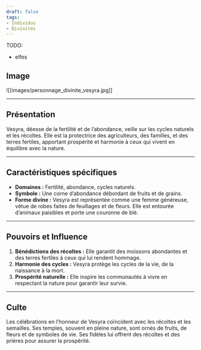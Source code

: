 ```yaml
---
draft: false
tags:
- Individus
- Divinités
---
```


TODO:
- elfes

## Image

![[images/personnage_divinite_vesyra.jpg]]

___

## **Présentation**
Vesyra, déesse de la fertilité et de l’abondance, veille sur les cycles naturels et les récoltes. Elle est la protectrice des agriculteurs, des familles, et des terres fertiles, apportant prospérité et harmonie à ceux qui vivent en équilibre avec la nature.

---

## **Caractéristiques spécifiques**
- **Domaines :** Fertilité, abondance, cycles naturels.  
- **Symbole :** Une corne d’abondance débordant de fruits et de grains.  
- **Forme divine :** Vesyra est représentée comme une femme généreuse, vêtue de robes faites de feuillages et de fleurs. Elle est entourée d’animaux paisibles et porte une couronne de blé.

---

## **Pouvoirs et Influence**
1. **Bénédictions des récoltes :** Elle garantit des moissons abondantes et des terres fertiles à ceux qui lui rendent hommage.  
2. **Harmonie des cycles :** Vesyra protège les cycles de la vie, de la naissance à la mort.  
3. **Prospérité naturelle :** Elle inspire les communautés à vivre en respectant la nature pour garantir leur survie.

---

## **Culte**
Les célébrations en l’honneur de Vesyra coïncident avec les récoltes et les semailles. Ses temples, souvent en pleine nature, sont ornés de fruits, de fleurs et de symboles de vie. Ses fidèles lui offrent des récoltes et des prières pour assurer la prospérité.
